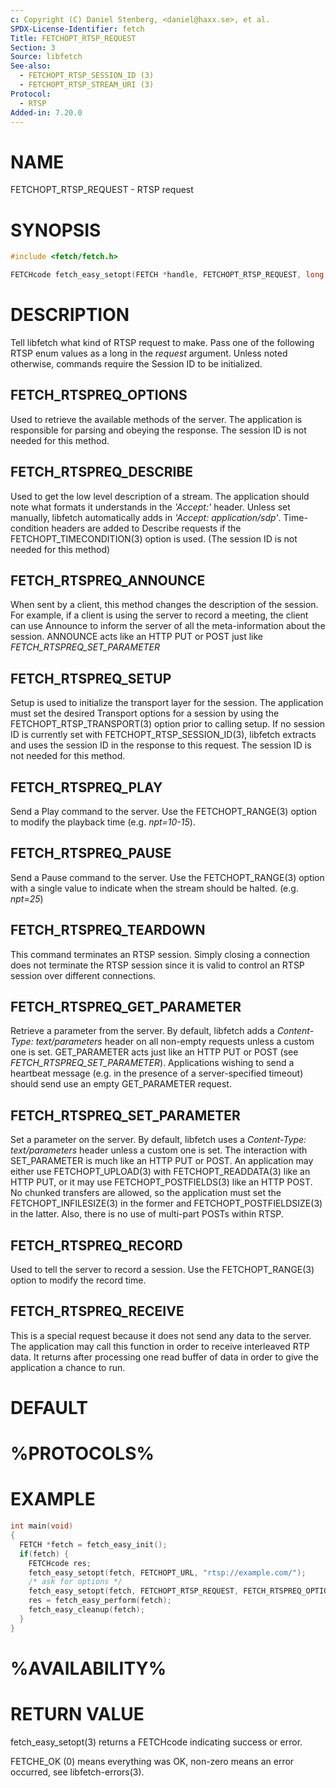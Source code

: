 ```yaml
---
c: Copyright (C) Daniel Stenberg, <daniel@haxx.se>, et al.
SPDX-License-Identifier: fetch
Title: FETCHOPT_RTSP_REQUEST
Section: 3
Source: libfetch
See-also:
  - FETCHOPT_RTSP_SESSION_ID (3)
  - FETCHOPT_RTSP_STREAM_URI (3)
Protocol:
  - RTSP
Added-in: 7.20.0
---
```


# NAME

FETCHOPT_RTSP_REQUEST - RTSP request

# SYNOPSIS

~~~c
#include <fetch/fetch.h>

FETCHcode fetch_easy_setopt(FETCH *handle, FETCHOPT_RTSP_REQUEST, long request);
~~~

# DESCRIPTION

Tell libfetch what kind of RTSP request to make. Pass one of the following RTSP
enum values as a long in the *request* argument. Unless noted otherwise,
commands require the Session ID to be initialized.

## FETCH_RTSPREQ_OPTIONS

Used to retrieve the available methods of the server. The application is
responsible for parsing and obeying the response. The session ID is not needed
for this method.

## FETCH_RTSPREQ_DESCRIBE

Used to get the low level description of a stream. The application should note
what formats it understands in the *'Accept:'* header. Unless set manually,
libfetch automatically adds in *'Accept: application/sdp'*. Time-condition
headers are added to Describe requests if the FETCHOPT_TIMECONDITION(3)
option is used. (The session ID is not needed for this method)

## FETCH_RTSPREQ_ANNOUNCE

When sent by a client, this method changes the description of the session. For
example, if a client is using the server to record a meeting, the client can
use Announce to inform the server of all the meta-information about the
session. ANNOUNCE acts like an HTTP PUT or POST just like
*FETCH_RTSPREQ_SET_PARAMETER*

## FETCH_RTSPREQ_SETUP

Setup is used to initialize the transport layer for the session. The
application must set the desired Transport options for a session by using the
FETCHOPT_RTSP_TRANSPORT(3) option prior to calling setup. If no session
ID is currently set with FETCHOPT_RTSP_SESSION_ID(3), libfetch extracts
and uses the session ID in the response to this request. The session ID is not
needed for this method.

## FETCH_RTSPREQ_PLAY

Send a Play command to the server. Use the FETCHOPT_RANGE(3) option to
modify the playback time (e.g. *npt=10-15*).

## FETCH_RTSPREQ_PAUSE

Send a Pause command to the server. Use the FETCHOPT_RANGE(3) option with
a single value to indicate when the stream should be
halted. (e.g. *npt=25*)

## FETCH_RTSPREQ_TEARDOWN

This command terminates an RTSP session. Simply closing a connection does not
terminate the RTSP session since it is valid to control an RTSP session over
different connections.

## FETCH_RTSPREQ_GET_PARAMETER

Retrieve a parameter from the server. By default, libfetch adds a
*Content-Type: text/parameters* header on all non-empty requests unless a
custom one is set. GET_PARAMETER acts just like an HTTP PUT or POST (see
*FETCH_RTSPREQ_SET_PARAMETER*). Applications wishing to send a heartbeat
message (e.g. in the presence of a server-specified timeout) should send use
an empty GET_PARAMETER request.

## FETCH_RTSPREQ_SET_PARAMETER

Set a parameter on the server. By default, libfetch uses a *Content-Type:
text/parameters* header unless a custom one is set. The interaction with
SET_PARAMETER is much like an HTTP PUT or POST. An application may either use
FETCHOPT_UPLOAD(3) with FETCHOPT_READDATA(3) like an HTTP PUT, or it may use
FETCHOPT_POSTFIELDS(3) like an HTTP POST. No chunked transfers are allowed, so
the application must set the FETCHOPT_INFILESIZE(3) in the former and
FETCHOPT_POSTFIELDSIZE(3) in the latter. Also, there is no use of multi-part
POSTs within RTSP.

## FETCH_RTSPREQ_RECORD

Used to tell the server to record a session. Use the FETCHOPT_RANGE(3)
option to modify the record time.

## FETCH_RTSPREQ_RECEIVE

This is a special request because it does not send any data to the server. The
application may call this function in order to receive interleaved RTP
data. It returns after processing one read buffer of data in order to give the
application a chance to run.

# DEFAULT

# %PROTOCOLS%

# EXAMPLE

~~~c
int main(void)
{
  FETCH *fetch = fetch_easy_init();
  if(fetch) {
    FETCHcode res;
    fetch_easy_setopt(fetch, FETCHOPT_URL, "rtsp://example.com/");
    /* ask for options */
    fetch_easy_setopt(fetch, FETCHOPT_RTSP_REQUEST, FETCH_RTSPREQ_OPTIONS);
    res = fetch_easy_perform(fetch);
    fetch_easy_cleanup(fetch);
  }
}
~~~

# %AVAILABILITY%

# RETURN VALUE

fetch_easy_setopt(3) returns a FETCHcode indicating success or error.

FETCHE_OK (0) means everything was OK, non-zero means an error occurred, see
libfetch-errors(3).

